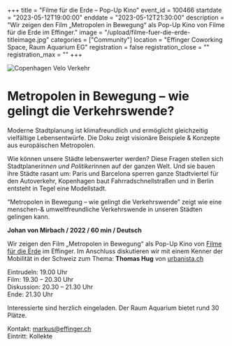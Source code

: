 +++
title = "Filme für die Erde – Pop-Up Kino"
event_id = 100466
startdate = "2023-05-12T19:00:00"
enddate = "2023-05-12T21:30:00"
description = "Wir zeigen den Film „Metropolen in Bewegung“ als Pop-Up Kino von Filme für die Erde im Effinger."
image = "/upload/filme-fuer-die-erde-titleimage.jpg"
categories = ["Community"]
location = "Effinger Coworking Space, Raum Aquarium EG"
registration = false
registration_close = ""
registration_max = ""
+++

![Copenhagen Velo Verkehr](/upload/filme-fuer-die-erde-titleimage.jpg)

# Metropolen in Bewegung – wie gelingt die Verkehrswende?

Moderne Stadtplanung ist klimafreundlich und ermöglicht gleichzeitig vielfältige Lebensentwürfe.
Die Doku zeigt visionäre Beispiele & Konzepte aus europäischen Metropolen.

Wie können unsere Städte lebenswerter werden? Diese Fragen stellen sich Stadtplaner*innen und Politiker*innen auf der ganzen Welt. Und sie bauen ihre Städte rasant um: Paris und Barcelona sperren ganze Stadtviertel für den Autoverkehr, Kopenhagen baut Fahrradschnellstraßen und in Berlin entsteht in Tegel eine Modellstadt.

“Metropolen in Bewegung – wie gelingt die Verkehrswende” zeigt wie eine menschen-& umweltfreundliche Verkehrswende in unseren Städten gelingen kann.

**Johan von Mirbach / 2022 / 60 min / Deutsch**

Wir zeigen den Film „Metropolen in Bewegung“ als Pop-Up Kino von [Filme für die Erde](https://pop-up.filmefuerdieerde.org/) im Effinger. Im Anschluss diskutieren wir mit einem Kenner der Mobilität in der Schweiz zum Thema: **Thomas Hug** von [urbanista.ch](https://urbanista.ch/)

Eintrudeln: 19.00 Uhr <br/>
Film: 19.30 – 20.30 Uhr <br/>
Diskussion: 20.30 – 21.30 Uhr <br/>
Ende: 21.30 Uhr <br/>

Interessierte sind herzlich eingeladen. Der Raum Aquarium bietet rund 30 Plätze.

Kontakt: <markus@effinger.ch><br/>
Eintritt: Kollekte
